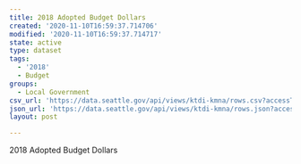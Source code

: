 ```yaml
---
title: 2018 Adopted Budget Dollars
created: '2020-11-10T16:59:37.714706'
modified: '2020-11-10T16:59:37.714717'
state: active
type: dataset
tags:
  - '2018'
  - Budget
groups:
  - Local Government
csv_url: 'https://data.seattle.gov/api/views/ktdi-kmna/rows.csv?accessType=DOWNLOAD'
json_url: 'https://data.seattle.gov/api/views/ktdi-kmna/rows.json?accessType=DOWNLOAD'
layout: post

---
```

2018 Adopted Budget Dollars
